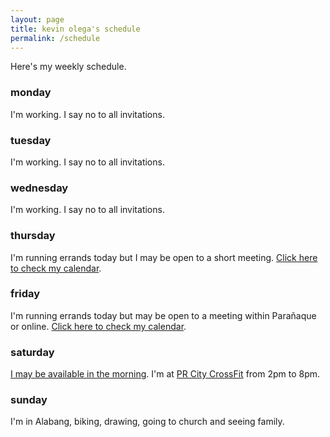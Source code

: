 ```yaml
---
layout: page
title: kevin olega's schedule
permalink: /schedule
---
```

Here's my weekly schedule.

### monday

I'm working. I say no to all invitations.

### tuesday

I'm working. I say no to all invitations.

### wednesday

I'm working. I say no to all invitations.

### thursday

I'm running errands today but I may be open to a short meeting. [Click here to check my calendar](https://calendly.com/kevinolega).

### friday

I'm running errands today but may be open to a meeting within Parañaque or online. [Click here to check my calendar](https://calendly.com/kevinolega).

### saturday

[I may be available in the morning](https://calendly.com/kevinolega). I'm at [PR City CrossFit](http://prcitycf.com/) from 2pm to 8pm.

### sunday

I'm in Alabang, biking, drawing, going to church and seeing family.